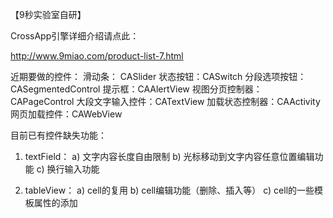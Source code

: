 
【9秒实验室自研】
 CrossApp引擎详细介绍请点此：

 http://www.9miao.com/product-list-7.html


近期要做的控件：滑动条： CASlider状态按钮：CASwitch分段选项按钮：CASegmentedControl提示框：CAAlertView视图分页控制器：CAPageControl大段文字输入控件：CATextView加载状态控制器：CAActivity网页加载控件：CAWebView

目前已有控件缺失功能：
1.	textField：a)	文字内容长度自由限制b)	光标移动到文字内容任意位置编辑功能c)	换行输入功能1.	tableView：a)	cell的复用b)	cell编辑功能（删除、插入等）c)	cell的一些模板属性的添加